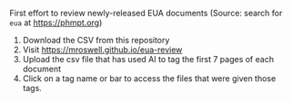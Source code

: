 First effort to review newly-released EUA documents (Source: search for `eua` at https://phmpt.org) 

1. Download the CSV from this repository
2. Visit https://mroswell.github.io/eua-review
3. Upload the csv file that has used AI to tag the first 7 pages of each document
4. Click on a tag name or bar to access the files that were given those tags.

